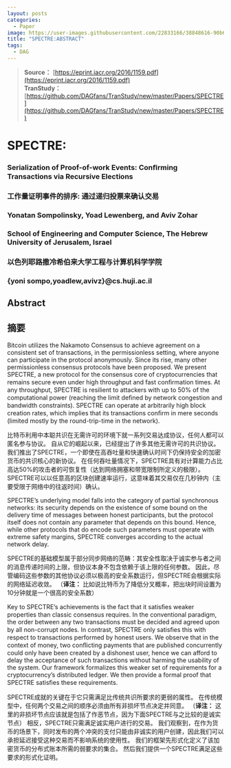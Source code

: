 ```yaml
---
layout: posts
categories:
  - Paper
image: https://user-images.githubusercontent.com/22833166/38848616-90b68176-423a-11e8-87e1-0287b5ed15e6.png
title: "SPECTRE:ABSTRACT"
tags:
  - DAG
---
```

> **Source：** [https://eprint.iacr.org/2016/1159.pdf](https://eprint.iacr.org/2016/1159.pdf)  
> **TranStudy：** [https://github.com/DAGfans/TranStudy/new/master/Papers/SPECTRE](https://github.com/DAGfans/TranStudy/new/master/Papers/SPECTRE)

# SPECTRE:

### Serialization of Proof-of-work Events: Conﬁrming Transactions via Recursive Elections
### 工作量证明事件的排序: 通过递归投票来确认交易

### Yonatan Sompolinsky, Yoad Lewenberg, and Aviv Zohar

### School of Engineering and Computer Science, The Hebrew University of Jerusalem, Israel
### 以色列耶路撒冷希伯来大学工程与计算机科学学院

### {yoni sompo,yoadlew,avivz}@cs.huji.ac.il

## Abstract
## 摘要

Bitcoin utilizes the Nakamoto Consensus to achieve agreement on a consistent set of transactions, in the permissionless setting, where anyone can participate in the protocol anonymously. 
Since its rise, many other permissionless consensus protocols have been proposed. 
We present SPECTRE, a new protocol for the consensus core of cryptocurrencies that remains secure even under high throughput and fast conﬁrmation times. 
At any throughput, SPECTRE is resilient to attackers with up to 50% of the computational power (reaching the limit deﬁned by network congestion and bandwidth constraints). 
SPECTRE can operate at arbitrarily high block creation rates, which implies that its transactions conﬁrm in mere seconds (limited mostly by the round-trip-time in the network).

比特币利用中本聪共识在无需许可的环境下就一系列交易达成协议，任何人都可以匿名参与协议。 
自从它的崛起以来，已经提出了许多其他无需许可的共识协议。 
我们推出了SPECTRE，一个即使在高吞吐量和快速确认时间下仍保持安全的加密货币的共识核心的新协议。 
在任何吞吐量情况下，SPECTRE具有对计算能力占比高达50%的攻击者的可恢复性（达到网络拥塞和带宽限制所定义的极限）。 
SPECTRE可以以任意高的区块创建速率运行，这意味着其交易仅在几秒钟内（主要受限于网络中的往返时间）确认。

SPECTRE’s underlying model falls into the category of partial synchronous networks: its security depends on the existence of some bound on the delivery time of messages between honest participants, but the protocol itself does not contain any parameter that depends on this bound. 
Hence, while other protocols that do encode such parameters must operate with extreme safety margins, SPECTRE converges according to the actual network delay.

SPECTRE的基础模型属于部分同步网络的范畴：其安全性取决于诚实参与者之间的消息传递时间的上限，但协议本身不包含依赖于该上限的任何参数。 
因此，尽管编码这些参数的其他协议必须以极高的安全系数运行，但SPECTRE会根据实际的网络延迟收敛。
（**译注：** 比如说比特币为了降低分叉概率，把出块时间设置为10分钟就是一个很高的安全系数）

Key to SPECTRE’s achievements is the fact that it satisﬁes weaker properties than classic consensus requires. 
In the conventional paradigm, the order between any two transactions must be decided and agreed upon by all non-corrupt nodes. 
In contrast, SPECTRE only satisﬁes this with respect to transactions performed by honest users. 
We observe that in the context of money, two conﬂicting payments that are published concurrently could only have been created by a dishonest user, hence we can afford to delay the acceptance of such transactions without harming the usability of the system. 
Our framework formalizes this weaker set of requirements for a cryptocurrency’s distributed ledger. 
We then provide a formal proof that SPECTRE satisﬁes these requirements.

SPECTRE成就的关键在于它只需满足比传统共识所要求的更弱的属性。 
在传统模型中，任何两个交易之间的顺序必须由所有非损坏节点决定并同意。 
（**译注：** 这里的非损坏节点应该就是包括了作恶节点，因为下面SPECTRE与之比较的是诚实节点）
相反，SPECTRE只需满足诚实用户进行的交易。 
我们观察到，在作为货币的场景下，同时发布的两个冲突的支付只能由非诚实的用户创建，因此我们可以承担延迟接受这种交易而不影响系统的使用性。 
我们的框架先形式化定义了该加密货币的分布式账本所需的弱要求的集合。 
然后我们提供一个SPECTRE满足这些要求的形式化证明。
